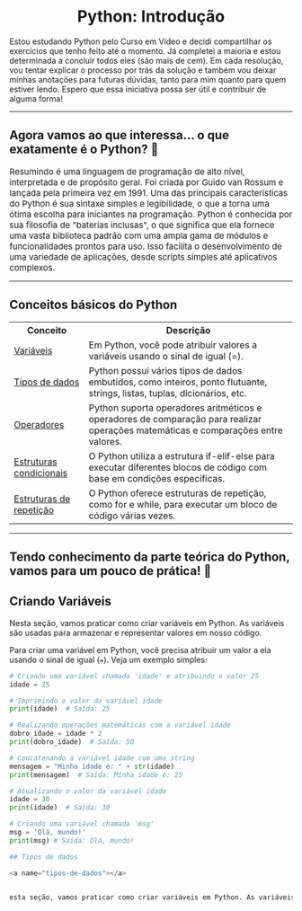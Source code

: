 <h1 style="text-align: center;">Python: Introdução</h1>
<span>Estou estudando Python pelo Curso em Vídeo e decidi compartilhar os exercícios que tenho feito até o momento. Já completei a maioria e estou determinada a concluir todos eles (são mais de cem). Em cada resolução, vou tentar explicar o processo por trás da solução e também vou deixar minhas anotações para futuras dúvidas, tanto para mim quanto para quem estiver lendo. Espero que essa iniciativa possa ser útil e contribuir de alguma forma!</span>
<hr>

<h2>Agora vamos ao que interessa... o que exatamente é o Python? 🤔</h2>
<span style="font-size: 15px">Resumindo é uma linguagem de programação de alto nível, interpretada e de propósito geral. Foi criada por Guido van Rossum e lançada pela primeira vez em 1991. Uma das principais características do Python é sua sintaxe simples e legibilidade, o que a torna uma ótima escolha para iniciantes na programação. Python é conhecida por sua filosofia de "baterias inclusas", o que significa que ela fornece uma vasta biblioteca padrão com uma ampla gama de módulos e funcionalidades prontos para uso. Isso facilita o desenvolvimento de uma variedade de aplicações, desde scripts simples até aplicativos complexos.</span>
<hr>

<h2>Conceitos básicos do Python</h2>

<table>
  <tr>
    <th>Conceito</th>
    <th>Descrição</th>
  </tr>
  <tr>
    <td><a href="#criando-variaveis">Variáveis</a></td>
    <td>Em Python, você pode atribuir valores a variáveis usando o sinal de igual (=).</td>
  </tr>
  <tr>
    <td><a href="#tipos-de-dados">Tipos de dados</a></td>
    <td>Python possui vários tipos de dados embutidos, como inteiros, ponto flutuante, strings, listas, tuplas, dicionários, etc.</td>
  </tr>
  <tr>
    <td><a href="#operadores">Operadores</a></td>
    <td>Python suporta operadores aritméticos e operadores de comparação para realizar operações matemáticas e comparações entre valores.</td>
  </tr>
  <tr>
    <td><a href="#estruturas-condicionais">Estruturas condicionais</a></td>
    <td>O Python utiliza a estrutura if-elif-else para executar diferentes blocos de código com base em condições específicas.</td>
  </tr>
  <tr>
    <td><a href="#estruturas-de-repeticao">Estruturas de repetição</a></td>
    <td>O Python oferece estruturas de repetição, como for e while, para executar um bloco de código várias vezes.</td>
  </tr>
</table>

<hr>

<h2>Tendo conhecimento da parte teórica do Python, vamos para um pouco de prática! 🥳</h2>

## Criando Variáveis

<a name="criando-variaveis"></a>

Nesta seção, vamos praticar como criar variáveis em Python. As variáveis são usadas para armazenar e representar valores em nosso código.

Para criar uma variável em Python, você precisa atribuir um valor a ela usando o sinal de igual (`=`). Veja um exemplo simples:

```python
# Criando uma variável chamada 'idade' e atribuindo o valor 25
idade = 25

# Imprimindo o valor da variável idade
print(idade)  # Saída: 25

# Realizando operações matemáticas com a variável idade
dobro_idade = idade * 2
print(dobro_idade)  # Saída: 50

# Concatenando a variável idade com uma string
mensagem = "Minha idade é: " + str(idade)
print(mensagem)  # Saída: Minha idade é: 25

# Atualizando o valor da variável idade
idade = 30
print(idade)  # Saída: 30

# Criando uma variável chamada 'msg'
msg = 'Olá, mundo!'
print(msg) # Saída: Olá, mundo!

## Tipos de dados

<a name="tipos-de-dados"></a>


esta seção, vamos praticar como criar variáveis em Python. As variáveis são usadas para armazenar e representar valores em nosso código.
